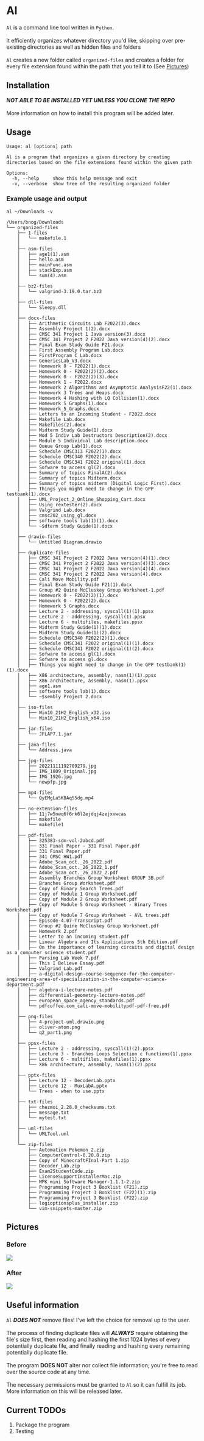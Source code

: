 # Al

`Al` is a command line tool written in `Python`.
<br>
<br>
It efficiently organizes whatever directory you'd like, skipping over pre-existing directories as well as hidden files and folders
<br>
<br>
`Al` creates a new folder called `organized-files` and creates a folder for every file extension found within the path that you tell it to (See [Pictures](#Pictures))

## Installation
***NOT ABLE TO BE INSTALLED YET UNLESS YOU CLONE THE REPO***
<br>
<br>
More information on how to install this program will be added later.

## Usage
```
Usage: al [options] path

Al is a program that organizes a given directory by creating directories based on the file extensions found within the given path

Options:
  -h, --help     show this help message and exit
  -v, --verbose  show tree of the resulting organized folder
```

### Example usage and output

```
al ~/Downloads -v
```

```
/Users/bnog/Downloads
└── organized-files
    ├── 1-files
    │   └── makefile.1
    │
    ├── asm-files
    │   ├── age1(1).asm
    │   ├── hello.asm
    │   ├── mainFunc.asm
    │   ├── stackExp.asm
    │   └── sum(4).asm
    │
    ├── bz2-files
    │   └── valgrind-3.19.0.tar.bz2
    │
    ├── dll-files
    │   └── Sleepy.dll
    │
    ├── docx-files
    │   ├── Arithmetic Circuits Lab F2022(3).docx
    │   ├── Assembly Project 1(2).docx
    │   ├── CMSC 341 Project 1 Java version(3).docx
    │   ├── CMSC 341 Project 2 F2022 Java version(4)(2).docx
    │   ├── Final Exam Study Guide F21.docx
    │   ├── First Assembly Program Lab.docx
    │   ├── FirstProgram C Lab.docx
    │   ├── GenericsLab_V3.docx
    │   ├── Homework 0 - F2022(1).docx
    │   ├── Homework 0 - F2022(2)(2).docx
    │   ├── Homework 0 - F2022(2)(3).docx
    │   ├── Homework 1 - F2022.docx
    │   ├── Homework 2 Algorithms and Asymptotic AnalysisF22(1).docx
    │   ├── Homework 3 Trees and Heaps.docx
    │   ├── Homework 4 Hashing with LQ Collision(1).docx
    │   ├── Homework 5 Graphs(1).docx
    │   ├── Homework_5_Graphs.docx
    │   ├── Letters to an Incoming Student - F2022.docx
    │   ├── Makefile Lab.docx
    │   ├── Makefiles(2).docx
    │   ├── Midterm Study Guide(1).docx
    │   ├── Mod 5 Indiv Lab Destructors Description(2).docx
    │   ├── Module 5 Individual Lab description.docx
    │   ├── Queue Group Lab(1).docx
    │   ├── Schedule CMSC313 F2022(1).docx
    │   ├── Schedule CMSC340 F2022(2).docx
    │   ├── Schedule CMSC341 F2022 original(1).docx
    │   ├── Sofware to access gl(2).docx
    │   ├── Summary of topics FinalA(2).docx
    │   ├── Summary of topics Midterm.docx
    │   ├── Summary of topics midterm (Digital Logic First).docx
    │   ├── Things you might need to change in the GPP testbank(1).docx
    │   ├── UML_Project_2_Online_Shopping_Cart.docx
    │   ├── Using rextester(2).docx
    │   ├── Valgrind Lab.docx
    │   ├── cmsc202_using_gl.docx
    │   ├── software tools lab(1)(1).docx
    │   └── ~$dterm Study Guide(1).docx
    │
    ├── drawio-files
    │   └── Untitled Diagram.drawio
    │
    ├── duplicate-files
    │   ├── CMSC 341 Project 2 F2022 Java version(4)(1).docx
    │   ├── CMSC 341 Project 2 F2022 Java version(4)(3).docx
    │   ├── CMSC 341 Project 2 F2022 Java version(4)(4).docx
    │   ├── CMSC 341 Project 2 F2022 Java version(4).docx
    │   ├── Cali Move Mobility.pdf
    │   ├── Final Exam Study Guide F21(1).docx
    │   ├── Group #2 Quine McCluskey Group Worksheet-1.pdf
    │   ├── Homework 0 - F2022(2)(1).docx
    │   ├── Homework 0 - F2022(2).docx
    │   ├── Homework 5 Graphs.docx
    │   ├── Lecture 2 - addressing, syscall(1)(1).ppsx
    │   ├── Lecture 2 - addressing, syscall(1).ppsx
    │   ├── Lecture 6 - multifiles, makefiles.ppsx
    │   ├── Midterm Study Guide(1)(1).docx
    │   ├── Midterm Study Guide(1)(2).docx
    │   ├── Schedule CMSC340 F2022(2)(1).docx
    │   ├── Schedule CMSC341 F2022 original(1)(1).docx
    │   ├── Schedule CMSC341 F2022 original(1)(2).docx
    │   ├── Sofware to access gl(1).docx
    │   ├── Sofware to access gl.docx
    │   ├── Things you might need to change in the GPP testbank(1)(1).docx
    │   ├── X86 architecture, assembly, nasm(1)(1).ppsx
    │   ├── X86 architecture, assembly, nasm(1).ppsx
    │   ├── age1.asm
    │   ├── software tools lab(1).docx
    │   └── ~$sembly Project 2.docx
    │
    ├── iso-files
    │   ├── Win10_21H2_English_x32.iso
    │   └── Win10_21H2_English_x64.iso
    │
    ├── jar-files
    │   └── JFLAP7.1.jar
    │
    ├── java-files
    │   └── Address.java
    │
    ├── jpg-files
    │   ├── 20221111192709279.jpg
    │   ├── IMG_1809_Original.jpg
    │   ├── IMG_1926.jpg
    │   └── newpfp.jpg
    │
    ├── mp4-files
    │   └── QyEMgLa5KBAq55dg.mp4
    │
    ├── no-extension-files
    │   ├── 11j7w5nwq6f6rk6l2ejdqj4zejxvwcas
    │   ├── makefile
    │   └── makefile1
    │
    ├── pdf-files
    │   ├── 325383-sdm-vol-2abcd.pdf
    │   ├── 331 Final Paper - 331 Final Paper.pdf
    │   ├── 331 Final Paper.pdf
    │   ├── 341 CMSC HW1.pdf
    │   ├── Adobe_Scan_oct._26_2022.pdf
    │   ├── Adobe_Scan_oct._26_2022_1.pdf
    │   ├── Adobe_Scan_oct._26_2022_2.pdf
    │   ├── Assembly Branches Group Worksheet GROUP 3B.pdf
    │   ├── Branches Group Worksheet.pdf
    │   ├── Copy of Binary Search Trees.pdf
    │   ├── Copy of Module 1 Group Worksheet.pdf
    │   ├── Copy of Module 2 Group Worksheet.pdf
    │   ├── Copy of Module 5 Group Worksheet - Binary Trees Worksheet.pdf
    │   ├── Copy of Module 7 Group Worksheet - AVL trees.pdf
    │   ├── Episode-4.07-Transcript.pdf
    │   ├── Group #2 Quine McCluskey Group Worksheet.pdf
    │   ├── Homework 2.pdf
    │   ├── Letter to an incoming student.pdf
    │   ├── Linear Algebra and Its Applications 5th Edition.pdf
    │   ├── On the importance of learning circuits and digital design as a computer science student.pdf
    │   ├── Parsing Lab Week 7.pdf
    │   ├── This I Believe Essay.pdf
    │   ├── Valgrind Lab.pdf
    │   ├── a-digital-design-course-sequence-for-the-computer-engineering-area-of-specialization-in-the-computer-science-department.pdf
    │   ├── algebra-i-lecture-notes.pdf
    │   ├── differential-geometry-lecture-notes.pdf
    │   ├── european_space_agency_standards.pdf
    │   └── pdfcoffee.com_cali-move-mobilitypdf-pdf-free.pdf
    │
    ├── png-files
    │   ├── 4-project-uml.drawio.png
    │   ├── oliver-atom.png
    │   └── q2_part1.png
    │
    ├── ppsx-files
    │   ├── Lecture 2 - addressing, syscall(1)(2).ppsx
    │   ├── Lecture 3 - Branches Loops Selection c functions(1).ppsx
    │   ├── Lecture 6 - multifiles, makefiles(1).ppsx
    │   └── X86 architecture, assembly, nasm(1)(2).ppsx
    │
    ├── pptx-files
    │   ├── Lecture 12 - DecoderLab.pptx
    │   ├── Lecture 12 - MuxLabA.pptx
    │   └── Trees - when to use.pptx
    │
    ├── txt-files
    │   ├── chezmoi_2.28.0_checksums.txt
    │   ├── message.txt
    │   └── mytest.txt
    │
    ├── uml-files
    │   └── UMLTool.uml
    │
    └── zip-files
        ├── Automation Pokemon 2.zip
        ├── ComputerControl-0.20.8.zip
        ├── Copy of MinecraftFInal-Part 1.zip
        ├── Decoder_Lab.zip
        ├── Exam2StudentCode.zip
        ├── LicenseSupportInstallerMac.zip
        ├── MPK mini Software Manager-1.1.1-2.zip
        ├── Programming Project 3 Booklist (F21).zip
        ├── Programming Project 3 Booklist (F22)(1).zip
        ├── Programming Project 3 Booklist (F22).zip
        ├── logioptionsplus_installer.zip
        └── vim-snippets-master.zip
```

## Pictures

### Before

<img src="./imgs//al-before.png">

### After

<img src="./imgs//al-after.png">

## Useful information

`Al` ***DOES NOT*** remove files! I've left the choice for removal up to the user. 
<br><br>
The process of finding duplicate files will ***ALWAYS*** require obtaining the file's size first, then reading and hashing the first 1024 bytes of every potentially duplicate file, and finally reading and hashing every remaining potentially duplicate file.
<br><br>
The program **DOES NOT** alter nor collect file information; you're free to read over the source code at any time. 
<br><br>
The necessary permissions must be granted to `Al` so it can fulfill its job. More information on this will be released later.

## Current TODOs

1. Package the program
2. Testing
